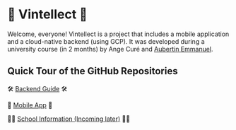 # 🍷 Vintellect 🍷

Welcome, everyone! Vintellect is a project that includes a mobile application and a cloud-native backend (using GCP). It was developed during a university course (in 2 months) by Ange Curé and [Aubertin Emmanuel](https://www.linkedin.com/in/emmanuel-aubertin/).

## Quick Tour of the GitHub Repositories

🛠️ [Backend Guide](https://github.com/Vintellect/deploy_backend_guide) 🛠️

📱 [Mobile App](https://github.com/Vintellect/mobile-application) 📱

👨‍🏫 [School Information (Incoming later)]() 👨‍🏫
